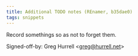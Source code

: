 ```yaml
---
title: Additional TODO notes (REnamer, b35dae0)
tags: snippets
---
```


Record somethings so as not to forget them.

Signed-off-by: Greg Hurrell &lt;greg@hurrell.net&gt;
